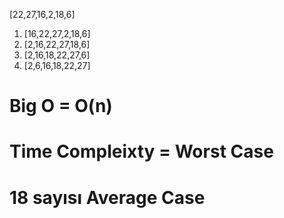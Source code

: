 [22,27,16,2,18,6] 

1. [16,22,27,2,18,6]
1. [2,16,22,27,18,6]
1. [2,16,18,22,27,6]
1. [2,6,16,18,22,27]


# Big O = O(n)

# Time Compleixty = Worst Case

# 18 sayısı Average Case